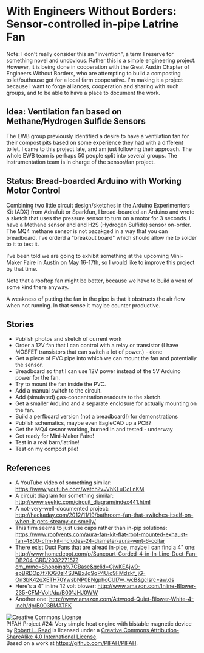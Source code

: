 # With Engineers Without Borders: Sensor-controlled in-pipe Latrine Fan

Note: I don't really consider this an "invention", a term I reserve for something novel and unobvious. Rather this is
a simple engineering project.  However, it is being done in cooperation with the Great Austin Chapter of Engineers Without Borders,
who are attempting to build a composting toilet/outhouse got for a local farm cooperative. I'm making it a project because
I want to forge alliances, cooperation and sharing with such groups, and to be able to have a place to document the work.

## Idea: Ventilation fan based on Methane/Hydrogen Sulfide Sensors

The EWB group previously identified a desire to have a ventilation fan for their compost pits based on some experience
they had with a different toilet. I came to this project late, and am just following their approach. The whole EWB team
is perhaps 50 people split into several groups. The instrumentation team is in charge of the sensor/fan project.

## Status: Bread-boarded Arduino with Working Motor Control

Combining two little circuit design/sketches in the Arduino Experimenters Kit (ADX) from Adrafuit or Sparkfun, I bread-boarded
an Arduino and wrote a sketch that uses the pressure sensor to turn on a motor for 3 seconds.  I have a Methane sensor and
and H2S (Hydrogen Sulfide) sensor on-order.  The MQ4 methane sensor is not pacakged in a way that you can breadboard.
I've orderd a "breakout board" which should allow me to solder to it to test it.

I've been told we are going to exhibit something at the upcoming Mini-Maker Faire in Austin on May 16-17th, so I would
like to improve this project by that time.

Note that a rooftop fan might be better, because we have to build a vent of some kind there anyway.

A weakness of putting the fan in the pipe is that it obstructs the air flow when not running.  In that sense it may be counter productive.

## Stories

* Publish photos and sketch of current work
* Order a 12V fan that I can control with a relay or transistor (I have MOSFET transistors that can switch a lot of power.) - done
* Get a piece of PVC pipe into which we can mount the fan and potentially the sensor.
* Breadboard so that I can use 12V power instead of the 5V Arduino power for the fan.
* Try to mount the fan inside the PVC.
* Add a manual switch to the circuit.
* Add (simulated) gas-concentration readouts to the sketch.
* Get a smaller Arduino and a separate enclosure for actually mounting on the fan.
* Build a perfboard version (not a breadboard!) for demonstrations
* Publish schematics, maybe even EagleCAD up a PCB?
* Get the MQ4 sesnor working, burned in and tested - underway
* Get ready for Mini-Maker Faire!
* Test in a real barn/latrine!
* Test on my compost pile!

## References

* A YouTube video of something similar: https://www.youtube.com/watch?v=VhKLuDcLnKM
* A circuit diagram for something similar: http://www.seekic.com/circuit_diagram/index441.html
* A not-very-well-documented project: http://hackaday.com/2012/11/19/bathroom-fan-that-switches-itself-on-when-it-gets-steamy-or-smelly/
* This firm seems to just use caps rather than in-pip solutions: https://www.roofvents.com/aura-fan-kit-flat-roof-mounted-exhaust-fan-4800-cfm-kit-includes-24-diameter-aura-vent-6-collar
* There exist Duct Fans that are alread in-pipe, maybe I can find a 4" one: http://www.homedepot.com/p/Suncourt-Corded-4-in-In-Line-Duct-Fan-DB204-CRD/203227157?cm_mmc=Shopping%7CBase&gclid=CjwKEAjw0-epBRDOp7f7lOG0zl4SJABxJg9qP4Uio9FMdzkf_jG-On3bK42qXETH70YwsbNP0ENgphoCUl7w_wcB&gclsrc=aw.ds
* Here's a 4" inline 12 volt blower: http://www.amazon.com/Inline-Blower-235-CFM-Volt/dp/B001JHJ0WW
* Another one: http://www.amazon.com/Attwood-Quiet-Blower-White-4-Inch/dp/B003BMATFK



<a rel="license" href="http://creativecommons.org/licenses/by-sa/4.0/"><img alt="Creative Commons License" style="border-width:0" src="https://i.creativecommons.org/l/by-sa/4.0/88x31.png" /></a><br /><span xmlns:dct="http://purl.org/dc/terms/" href="http://purl.org/dc/dcmitype/Text" property="dct:title" rel="dct:type">PIFAH Project #24: Very simple heat engine with bistable magnetic device</span> by <a xmlns:cc="http://creativecommons.org/ns#" href="https://github.com/PIFAH/PIFAH" property="cc:attributionName" rel="cc:attributionURL">Robert L. Read</a> is licensed under a <a rel="license" href="http://creativecommons.org/licenses/by-sa/4.0/">Creative Commons Attribution-ShareAlike 4.0 International License</a>.<br />Based on a work at <a xmlns:dct="http://purl.org/dc/terms/" href="https://github.com/PIFAH/PIFAH" rel="dct:source">https://github.com/PIFAH/PIFAH</a>. 
